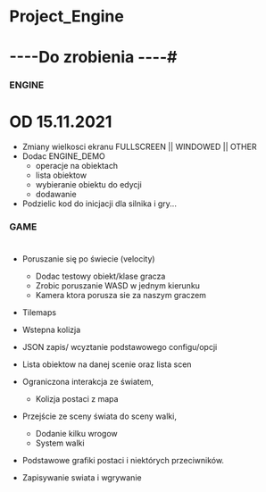 # Project_Engine

# ----Do zrobienia ----#

### ENGINE ###

# OD 15.11.2021 #
- Zmiany wielkosci ekranu FULLSCREEN || WINDOWED || OTHER
- Dodac ENGINE_DEMO
  + operacje na obiektach
  + lista obiektow
  + wybieranie obiektu do edycji
  + dodawanie
- Podzielic kod do inicjacji dla silnika i gry...
### GAME ###
#

- Poruszanie się po świecie (velocity)
  + Dodac testowy obiekt/klase gracza
  + Zrobic poruszanie WASD w jednym kierunku
  + Kamera ktora porusza sie za naszym graczem
- Tilemaps
- Wstepna kolizja
- JSON zapis/ wcyztanie podstawowego configu/opcji
- Lista obiektow na danej scenie oraz lista scen

- Ograniczona interakcja ze światem,
  + Kolizja postaci z mapa
- Przejście ze sceny świata do sceny walki,
  + Dodanie kilku wrogow
  + System walki 
- Podstawowe grafiki postaci i niektórych przeciwników.
- Zapisywanie swiata i wgrywanie
